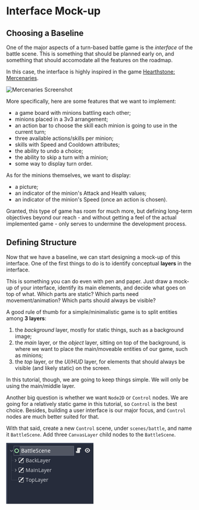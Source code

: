 # Interface Mock-up

## Choosing a Baseline

One of the major aspects of a turn-based battle game is the *interface* of the battle scene.
This is something that should be planned early on, and something that should accomodate all the features on the roadmap.

In this case, the interface is highly inspired in the game [Hearthstone: Mercenaries](https://playhearthstone.com/en-gb/news/23699737/prepare-for-mercenaries-coming-october-12).

![Mercenaries Screenshot](https://bnetcmsus-a.akamaihd.net/cms/content_entry_media/ft/FTOKII3HQE851630022615678.jpg)

More specifically, here are some features that we want to implement:

- a game board with minions battling each other;
- minions placed in a 3v3 arrangement;
- an action bar to choose the skill each minion is going to use in the current turn;
- three available actions/skills per minion;
- skills with Speed and Cooldown attributes;
- the ability to undo a choice;
- the ability to skip a turn with a minion;
- some way to display turn order.

As for the minions themselves, we want to display:

- a picture;
- an indicator of the minion's Attack and Health values;
- an indicator of the minion's Speed (once an action is chosen).

Granted, this type of game has room for much more, but defining long-term objectives beyond our reach - and without getting a feel of the actual implemented game - only serves to undermine the development process.

## Defining Structure

Now that we have a baseline, we can start designing a mock-up of this interface.
One of the first things to do is to identify conceptual **layers** in the interface.

This is something you can do even with pen and paper.
Just draw a mock-up of your interface, identify its main elements, and decide what goes on top of what.
Which parts are static? Which parts need movement/animation? Which parts should always be visible?

A good rule of thumb for a simple/minimalistic game is to split entities among **3 layers**:

1. the *background* layer, mostly for static things, such as a background image;
2. the *main* layer, or the *object* layer, sitting on top of the background, is where we want to place the main/moveable entities of our game, such as minions;
3. the *top* layer, or the *UI/HUD* layer, for elements that should always be visible (and likely static) on the screen.

In this tutorial, though, we are going to keep things simple.
We will only be using the main/middle layer.

Another big question is whether we want `Node2D` or `Control` nodes.
We are going for a relatively static game in this tutorial, so `Control` is the best choice.
Besides, building a user interface is our major focus, and `Control` nodes are much better suited for that.

With that said, create a new `Control` scene, under `scenes/battle`, and name it `BattleScene`.
Add three `CanvasLayer` child nodes to the `BattleScene`.

![UI Layers](./step-2-ui-layers.PNG)
